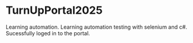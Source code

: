 # TurnUpPortal2025
Learning automation.
Learning automation testing with selenium and c#.
Sucessfully loged in to the portal.
